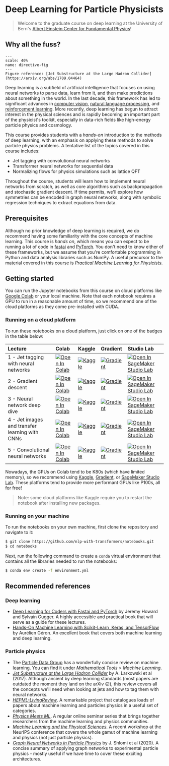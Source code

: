 # Deep Learning for Particle Physicists

> Welcome to the graduate course on deep learning at the University of Bern's [Albert Einstein Center for Fundamental Physics](https://www.einstein.unibe.ch/)!

## Why all the fuss?

```{figure} ./images/jets.png
---
scale: 40%
name: directive-fig
---
Figure reference: [Jet Substructure at the Large Hadron Collider](https://arxiv.org/abs/1709.04464)
```

Deep learning is a subfield of artificial intelligence that focuses on using neural networks to parse data, learn from it, and then make predictions about something in the world. In the last decade, this framework has led to significant advances in [computer vision](https://www.youtube.com/watch?v=kSLJriaOumA&feature=youtu.be), [natural language processing](https://openai.com/blog/better-language-models/), and [reinforcement learning](https://deepmind.com/research/case-studies/alphago-the-story-so-far). More recently, deep learning has begun to attract interest in the physical sciences and is rapidly becoming an important part of the physicist's toolkit, especially in data-rich fields like high-energy particle physics and cosmology.

This course provides students with a _hands-on_ introduction to the methods of deep learning, with an emphasis on applying these methods to solve particle physics problems. A tentative list of the topics covered in this course includes:

* Jet tagging with convolutional neural networks
* Transformer neural networks for sequential data
* Normalizing flows for physics simulations such as lattice QFT

Throughout the course, students will learn how to implement neural networks from scratch, as well as core algorithms such as backpropagation and stochastic gradient descent. If time permits, we'll explore how symmetries can be encoded in graph neural networks, along with symbolic regression techniques to extract equations from data.

## Prerequisites

Although no prior knowledge of deep learning is required, we do recommend having some familiarity with the core concepts of machine learning. This course is _hands on_, which means you can expect to be running a lot of code in [fastai](https://docs.fast.ai/) and [PyTorch](https://pytorch.org/). You don't need to know either of these frameworks, but we assume that you're comfortable programming in Python and data analysis libraries such as NumPy. A useful precursor to the material covered in this course is [_Practical Machine Learning for Physicists_](https://lewtun.github.io/hepml/).

## Getting started

You can run the Jupyter notebooks from this course on cloud platforms like [Google Colab](https://colab.research.google.com/) or your local machine. Note that each notebook requires a GPU to run in a reasonable amount of time, so we recommend one of the cloud platforms as they come pre-installed with CUDA.

### Running on a cloud platform

To run these notebooks on a cloud platform, just click on one of the badges in the table below:

<!--This table is automatically generated, do not fill manually!-->


| Lecture                                        | Colab                                                                                                                                                           | Kaggle                                                                                                                                                               | Gradient                                                                                                                                           | Studio Lab                                                                                                                                                               |
|:-----------------------------------------------|:----------------------------------------------------------------------------------------------------------------------------------------------------------------|:---------------------------------------------------------------------------------------------------------------------------------------------------------------------|:---------------------------------------------------------------------------------------------------------------------------------------------------|:-------------------------------------------------------------------------------------------------------------------------------------------------------------------------|
| 1 - Jet tagging with neural networks           | [![Open In Colab](https://colab.research.google.com/assets/colab-badge.svg)](https://colab.research.google.com/github/lewtun/dl4phys/blob/main/lecture01.ipynb) | [![Kaggle](https://kaggle.com/static/images/open-in-kaggle.svg)](https://kaggle.com/kernels/welcome?src=https://github.com/lewtun/dl4phys/blob/main/lecture01.ipynb) | [![Gradient](https://assets.paperspace.io/img/gradient-badge.svg)](https://console.paperspace.com/github/lewtun/dl4phys/blob/main/lecture01.ipynb) | [![Open In SageMaker Studio Lab](https://studiolab.sagemaker.aws/studiolab.svg)](https://studiolab.sagemaker.aws/import/github/lewtun/dl4phys/blob/main/lecture01.ipynb) |
| 2 - Gradient descent                           | [![Open In Colab](https://colab.research.google.com/assets/colab-badge.svg)](https://colab.research.google.com/github/lewtun/dl4phys/blob/main/lecture02.ipynb) | [![Kaggle](https://kaggle.com/static/images/open-in-kaggle.svg)](https://kaggle.com/kernels/welcome?src=https://github.com/lewtun/dl4phys/blob/main/lecture02.ipynb) | [![Gradient](https://assets.paperspace.io/img/gradient-badge.svg)](https://console.paperspace.com/github/lewtun/dl4phys/blob/main/lecture02.ipynb) | [![Open In SageMaker Studio Lab](https://studiolab.sagemaker.aws/studiolab.svg)](https://studiolab.sagemaker.aws/import/github/lewtun/dl4phys/blob/main/lecture02.ipynb) |
| 3 - Neural network deep dive                   | [![Open In Colab](https://colab.research.google.com/assets/colab-badge.svg)](https://colab.research.google.com/github/lewtun/dl4phys/blob/main/lecture03.ipynb) | [![Kaggle](https://kaggle.com/static/images/open-in-kaggle.svg)](https://kaggle.com/kernels/welcome?src=https://github.com/lewtun/dl4phys/blob/main/lecture03.ipynb) | [![Gradient](https://assets.paperspace.io/img/gradient-badge.svg)](https://console.paperspace.com/github/lewtun/dl4phys/blob/main/lecture03.ipynb) | [![Open In SageMaker Studio Lab](https://studiolab.sagemaker.aws/studiolab.svg)](https://studiolab.sagemaker.aws/import/github/lewtun/dl4phys/blob/main/lecture03.ipynb) |
| 4 - Jet images and transfer learning with CNNs | [![Open In Colab](https://colab.research.google.com/assets/colab-badge.svg)](https://colab.research.google.com/github/lewtun/dl4phys/blob/main/lecture04.ipynb) | [![Kaggle](https://kaggle.com/static/images/open-in-kaggle.svg)](https://kaggle.com/kernels/welcome?src=https://github.com/lewtun/dl4phys/blob/main/lecture04.ipynb) | [![Gradient](https://assets.paperspace.io/img/gradient-badge.svg)](https://console.paperspace.com/github/lewtun/dl4phys/blob/main/lecture04.ipynb) | [![Open In SageMaker Studio Lab](https://studiolab.sagemaker.aws/studiolab.svg)](https://studiolab.sagemaker.aws/import/github/lewtun/dl4phys/blob/main/lecture04.ipynb) |
| 5 - Convolutional neural networks              | [![Open In Colab](https://colab.research.google.com/assets/colab-badge.svg)](https://colab.research.google.com/github/lewtun/dl4phys/blob/main/lecture05.ipynb) | [![Kaggle](https://kaggle.com/static/images/open-in-kaggle.svg)](https://kaggle.com/kernels/welcome?src=https://github.com/lewtun/dl4phys/blob/main/lecture05.ipynb) | [![Gradient](https://assets.paperspace.io/img/gradient-badge.svg)](https://console.paperspace.com/github/lewtun/dl4phys/blob/main/lecture05.ipynb) | [![Open In SageMaker Studio Lab](https://studiolab.sagemaker.aws/studiolab.svg)](https://studiolab.sagemaker.aws/import/github/lewtun/dl4phys/blob/main/lecture05.ipynb) |


<!--End of table-->

Nowadays, the GPUs on Colab tend to be K80s (which have limited memory), so we recommend using [Kaggle](https://www.kaggle.com/docs/notebooks), [Gradient](https://gradient.run/notebooks), or [SageMaker Studio Lab](https://studiolab.sagemaker.aws/). These platforms tend to provide more performant GPUs like P100s, all for free!

> Note: some cloud platforms like Kaggle require you to restart the notebook after installing new packages.

### Running on your machine

To run the notebooks on your own machine, first clone the repository and navigate to it:

```bash
$ git clone https://github.com/nlp-with-transformers/notebooks.git
$ cd notebooks
```

Next, run the following command to create a `conda` virtual environment that contains all the libraries needed to run the notebooks:

```bash
$ conda env create -f environment.yml
```

## Recommended references

### Deep learning

* [Deep Learning for Coders with Fastai and PyTorch](https://www.amazon.com/Deep-Learning-Coders-fastai-PyTorch/dp/1492045527) by Jeremy Howard and Sylvain Gugger. A highly accessible and practical book that will serve as a guide for these lectures.
* [Hands-On Machine Learning with Scikit-Learn, Keras, and TensorFlow](https://www.amazon.com/Hands-Machine-Learning-Scikit-Learn-TensorFlow-dp-1492032646/dp/1492032646) by Aurélien Géron. An excellent book that covers both machine learning and deep learning.

### Particle physics

* The [Particle Data Group](https://pdg.lbl.gov/2021/reviews/contents_sports.html) has a wonderfully concise review on machine learning. You can find it under _Mathematical Tools > Machine Learning_.
* [_Jet Substructure at the Large Hadron Collider_](https://arxiv.org/abs/1709.04464) by A. Larkowski et al (2017). Although ancient by deep learning standards (most papers are outdated the moment they land on the arXiv 🙃), this review covers all the concepts we'll need when looking at jets and how to tag them with neural networks.
* [_HEPML-LivingReview_](https://iml-wg.github.io/HEPML-LivingReview/). A remarkable project that catalogues loads of papers about machine learning and particles physics in a useful set of categories.
* [_Physics Meets ML_](http://www.physicsmeetsml.org/). A regular online seminar series that brings together researchers from the machine learning and physics communities.
* [_Machine Learning and the Physical Sciences_](https://ml4physicalsciences.github.io/2021/). A recent workshop at the NeurIPS conference that covers the whole gamut of machine learning and physics (not just particle physics).
* [_Graph Neural Networks in Particle Physics_](https://arxiv.org/abs/2007.13681) by J. Shlomi et al (2020). A concise summary of applying graph networks to experimental particle physics - mostly useful if we have time to cover these exciting architectures.